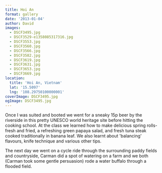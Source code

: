 ```yaml
---
title: Hoi An
format: gallery
date: '2013-01-04'
author: David
images:
  - DSCF3495.jpg
  - DSCF3529-e1358085317316.jpg
  - DSCF3553.jpg
  - DSCF3560.jpg
  - DSCF3566.jpg
  - DSCF3582.jpg
  - DSCF3619.jpg
  - DSCF3631.jpg
  - DSCF3653.jpg
  - DSCF3669.jpg
location:
  title: 'Hoi An, Vietnam'
  lat: '15.5097'
  lng: '108.29750100000001'
coverImage: DSCF3495.jpg
ogImage: DSCF3495.jpg
---
```

Once I was suited and booted we went for a sneaky 15p beer by the riverside in this pretty UNESCO world heritage site before hitting the cooking school. At the class we learned how to make delicious spring rolls- fresh and fried, a refreshing green papaya salad, and fresh tuna steak cooked traditionally in banana leaf. We also learnt about 'balancing' flavours, knife technique and various other tips.

The next day we went on a cycle ride through the surrounding paddy fields and countryside, Carman did a spot of watering on a farm and we both (Carman took some gentle persuasion) rode a water buffalo through a flooded field.
